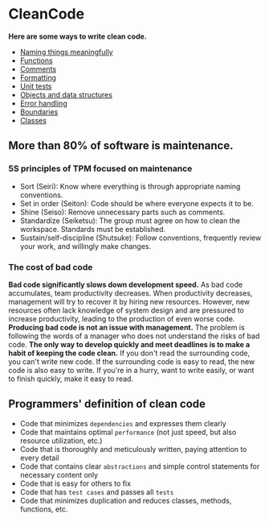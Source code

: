 # CleanCode

**Here are some ways to write clean code.**

- [Naming things meaningfully](https://github.com/mallycrip/_Clean_Code/tree/master/%EC%9D%98%EB%AF%B8%20%EC%9E%88%EA%B2%8C%20%EC%9D%B4%EB%A6%84%20%EC%A0%95%ED%95%98%EA%B8%B0)
- [Functions](https://github.com/mallycrip/_Clean_Code/tree/master/%ED%95%A8%EC%88%98)
- [Comments](https://github.com/mallycrip/_Clean_Code/blob/master/%EC%A3%BC%EC%84%9D)
- [Formatting](https://github.com/mallycrip/_Clean_Code/tree/master/%ED%98%95%EC%8B%9D)
- [Unit tests](https://github.com/mallycrip/_Clean_Code/tree/master/%EB%8B%A8%EC%9C%84%20%ED%85%8C%EC%8A%A4%ED%8A%B8)
- [Objects and data structures](https://github.com/mallycrip/_Clean_Code/tree/master/%EA%B0%9D%EC%B2%B4%EC%99%80%20%EC%9E%90%EB%A3%8C%20%EA%B5%AC%EC%A1%B0)
- [Error handling](https://github.com/mallycrip/_Clean_Code/tree/master/%EC%98%A4%EB%A5%98%20%EC%B2%98%EB%A6%AC)
- [Boundaries](https://github.com/mallycrip/_Clean_Code/tree/master/%EA%B2%BD%EA%B3%84)
- [Classes](https://github.com/mallycrip/_Clean_Code/tree/master/%ED%81%B4%EB%9E%98%EC%8A%A4)

## More than 80% of software is maintenance.

### 5S principles of TPM focused on maintenance

- Sort (Seiri): Know where everything is through appropriate naming conventions.
- Set in order (Seiton): Code should be where everyone expects it to be.
- Shine (Seiso): Remove unnecessary parts such as comments.
- Standardize (Seiketsu): The group must agree on how to clean the workspace. Standards must be established.
- Sustain/self-discipline (Shutsuke): Follow conventions, frequently review your work, and willingly make changes.

### The cost of bad code

**Bad code significantly slows down development speed.** As bad code accumulates, team productivity decreases. When productivity decreases, management will try to recover it by hiring new resources. However, new resources often lack knowledge of system design and are pressured to increase productivity, leading to the production of even worse code. **Producing bad code is not an issue with management.** The problem is following the words of a manager who does not understand the risks of bad code. **The only way to develop quickly and meet deadlines is to make a habit of keeping the code clean.** If you don't read the surrounding code, you can't write new code. If the surrounding code is easy to read, the new code is also easy to write. If you're in a hurry, want to write easily, or want to finish quickly, make it easy to read.

## Programmers' definition of clean code

- Code that minimizes `dependencies` and expresses them clearly
- Code that maintains optimal `performance` (not just speed, but also resource utilization, etc.)
- Code that is thoroughly and meticulously written, paying attention to every detail
- Code that contains clear `abstractions` and simple control statements for necessary content only
- Code that is easy for others to fix
- Code that has `test cases` and passes all `tests`
- Code that minimizes duplication and reduces classes, methods, functions, etc.
